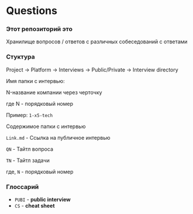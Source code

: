 # Questions

### Этот репозиторий это

Хранилище вопросов / ответов с различных собеседований с ответами

### Стуктура

Project -> Platform -> Interviews -> Public/Private -> Interview directory

Имя папки с интервью:

N-название компании через черточку

где N - порядковый номер

Пример:
`1-x5-tech`

Содержимое папки с интервью

`Link.md` - Ссылка на публичное интервью

`QN` - Тайтл вопроса

`TN` - Тайтл задачи

где, `N` - порядковый номер

### Глоссарий

* `PUBI` - **public interview**
* `CS` - **cheat sheet**